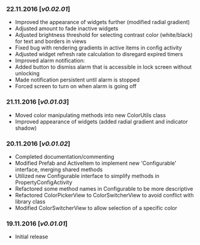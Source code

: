 ### 22.11.2016 [*v0.02.01*]

 - Improved the appearance of widgets further (modified radial gradient)
 - Adjusted amount to fade inactive widgets
 - Adjusted brightness threshold for selecting contrast color (white/black) for text and borders in views
 - Fixed bug with rendering gradients in active items in config activity
 - Adjusted widget refresh rate calculation to disregard expired timers
 - Improved alarm notification:
  - Added button to dismiss alarm that is accessible in lock screen without unlocking
  - Made notification persistent until alarm is stopped
  - Forced screen to turn on when alarm is going off

### 21.11.2016 [*v0.01.03*]

 - Moved color manipulating methods into new ColorUtils class
 - Improved appearance of widgets (added radial gradient and indicator shadow)

### 20.11.2016 [*v0.01.02*]

 - Completed documentation/commenting
 - Modified Prefab and ActiveItem to implement new 'Configurable' interface, merging shared methods
 - Utilized new Configurable interface to simplify methods in PropertyConfigActivity
 - Refactored some method names in Configurable to be more descriptive
 - Refactored ColorPickerView to ColorSwitcherView to avoid conflict with library class
 - Modified ColorSwitcherView to allow selection of a specific color
 
### 19.11.2016 [*v0.01.01*]
 
 - Initial release
